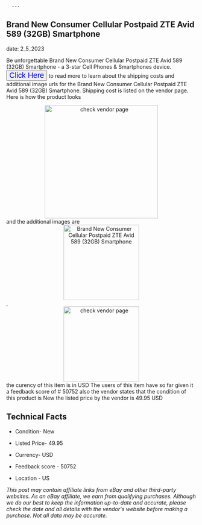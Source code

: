  
      ---
      

 ## Brand New Consumer Cellular Postpaid ZTE Avid 589 (32GB) Smartphone 

 

      

date: 2_5_2023
     

     
      

Be unforgettable Brand New Consumer Cellular Postpaid ZTE Avid 589 (32GB) Smartphone - a 3-star Cell Phones & Smartphones device. <button style="font-size:20px;color:blue" onclick="window.location.href = 'https://www.ebay.com/itm/354555684772?hash=item528d2a67a4%3Ag%3ASocAAOSwnOljj2S8&mkevt=1&mkcid=1&mkrid=711-53200-19255-0&campid=%253CePNCampaignId%253E&customid=%253CreferenceId%253E&toolid=10049'">Click Here</button> to read more to learn about the shipping costs and additional image urls for the Brand New Consumer Cellular Postpaid ZTE Avid 589 (32GB) Smartphone. Shipping cost is listed on the vendor page. Here is how the product looks <div style="text-align:center;"><img onclick="window.location.href = 'https://www.ebay.com/itm/354555684772?hash=item528d2a67a4%3Ag%3ASocAAOSwnOljj2S8&mkevt=1&mkcid=1&mkrid=711-53200-19255-0&campid=%253CePNCampaignId%253E&customid=%253CreferenceId%253E&toolid=10049';" src="https://i.ebayimg.com/thumbs/images/g/SocAAOSwnOljj2S8/s-l225.jpg" alt="check vendor page" style="width:300px; height:auto;object-fit:contain;" /></div> and the additional images are <div style="text-align:center;"><img onclick="window.location.href = '$https://www.ebay.com/itm/354555684772?hash=item528d2a67a4%3Ag%3ASocAAOSwnOljj2S8&mkevt=1&mkcid=1&mkrid=711-53200-19255-0&campid=%253CePNCampaignId%253E&customid=%253CreferenceId%253E&toolid=10049';" src="https://i.ebayimg.com/images/g/SocAAOSwnOljj2S8/s-l1600.jpg" alt="Brand New Consumer Cellular Postpaid ZTE Avid 589 (32GB) Smartphone" style="width:200px; height:auto;object-fit:contain;" /></div>,<div style="text-align:center;"><img onclick="window.location.href = '$https://www.ebay.com/itm/354555684772?hash=item528d2a67a4%3Ag%3ASocAAOSwnOljj2S8&mkevt=1&mkcid=1&mkrid=711-53200-19255-0&campid=%253CePNCampaignId%253E&customid=%253CreferenceId%253E&toolid=10049';" src="https://origin-galleryplus.ebayimg.com/ws/web/354555684772_2_0_1/225x225.jpg" alt="check vendor page" style="width:200px; height:auto;object-fit:contain;"/></div> the curency of this item is in USD The users of this item have so far given it a feedback score of # 50752 also the vendor states that the condition of this product is New the listed price by the vendor is  49.95 USD


      
      

 ## Technical Facts 



      
      

 - Condition- New 


      

 - Listed Price- 49.95 


      

 - Currency- USD 


      

 - Feedback score - 50752 


      

 - Location - US 


      
      

*_This post may contain affiliate links from eBay and other third-party websites. As an eBay affiliate, we earn from qualifying purchases. Although we do our best to keep the information up-to-date and accurate, please check the date and all details with the vendor's website before making a purchase. Not all data may be accurate._*



      
      